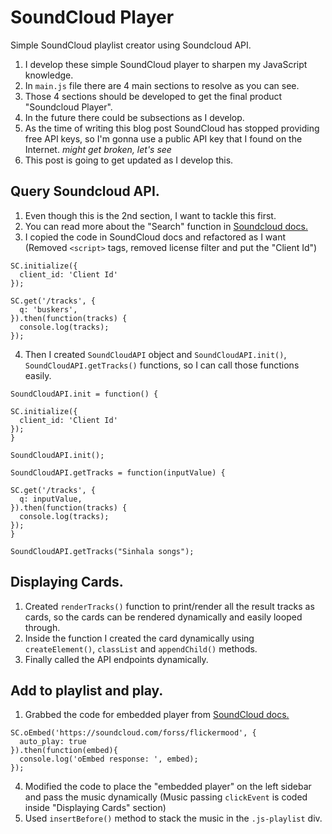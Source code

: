 # SoundCloud Player
Simple SoundCloud playlist creator using Soundcloud API.

1. I develop these simple SoundCloud player to sharpen my JavaScript knowledge.
2. In `main.js` file there are 4 main sections to resolve as you can see.
3. Those 4 sections should be developed to get the final product "Soundcloud Player".
4. In the future there could be subsections as I develop.
5. As the time of writing this blog post SoundCloud has stopped providing free API keys, so I'm gonna use a public API key that I found on the Internet. *might get broken, let's see*
5. This post is going to get updated as I develop this.

## Query Soundcloud API.

1. Even though this is the 2nd section, I want to tackle this first.
2. You can read more about the "Search" function in [Soundcloud docs.](https://developers.soundcloud.com/docs/api/guide#search) 
3. I copied the code in SoundCloud docs and refactored as I want (Removed `<script>` tags, removed license filter and put the "Client Id")
```
SC.initialize({
  client_id: 'Client Id'
});

SC.get('/tracks', {
  q: 'buskers',
}).then(function(tracks) {
  console.log(tracks);
});
```
4. Then I created `SoundCloudAPI` object and `SoundCloudAPI.init()`, `SoundCloudAPI.getTracks()` functions, so I can call those functions easily.
```
SoundCloudAPI.init = function() {
  
SC.initialize({
  client_id: 'Client Id'
});
}

SoundCloudAPI.init();

SoundCloudAPI.getTracks = function(inputValue) {

SC.get('/tracks', {
  q: inputValue,
}).then(function(tracks) {
  console.log(tracks);
});
}

SoundCloudAPI.getTracks("Sinhala songs");
```

## Displaying Cards.

1. Created `renderTracks()` function to print/render all the result tracks as cards, so the cards can be rendered dynamically and easily looped through.
2. Inside the function I created the card dynamically using `createElement()`, `classList` and `appendChild()` methods.
3. Finally called the API endpoints dynamically.

## Add to playlist and play.

1. Grabbed the code for embedded player from [SoundCloud docs.](https://developers.soundcloud.com/docs/api/sdks#embedding)
```
SC.oEmbed('https://soundcloud.com/forss/flickermood', {
  auto_play: true
}).then(function(embed){
  console.log('oEmbed response: ', embed);
});
```
4. Modified the code to place the "embedded player" on the left sidebar and pass the music dynamically (Music passing `clickEvent` is coded inside "Displaying Cards" section)
5. Used `insertBefore()` method to stack the music in the `.js-playlist` div.